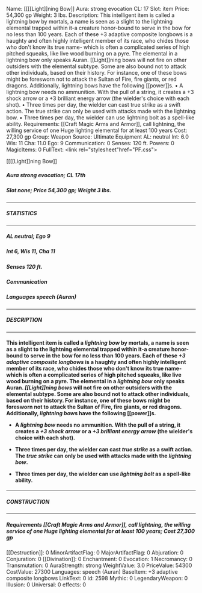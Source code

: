Name: [[[[Light]]ning Bow]]
Aura: strong evocation
CL: 17
Slot: item
Price: 54,300 gp
Weight: 3 lbs.
Description: This intelligent item is called a lightning bow by mortals, a name is seen as a slight to the lightning elemental trapped within it-a creature honor-bound to serve in the bow for no less than 100 years. Each of these +3 adaptive composite longbows is a haughty and often highly intelligent member of its race, who chides those who don't know its true name- which is often a complicated series of high pitched squeaks, like live wood burning on a pyre. The elemental in a lightning bow only speaks Auran. [[Light]]ning bows will not fire on other outsiders with the elemental subtype. Some are also bound not to attack other individuals, based on their history. For instance, one of these bows might be foresworn not to attack the Sultan of Fire, fire giants, or red dragons. Additionally, lightning bows have the following [[power]]s. • A lightning bow needs no ammunition. With the pull of a string, it creates a +3 shock arrow or a +3 brilliant energy arrow (the wielder's choice with each shot). • Three times per day, the wielder can cast true strike as a swift action. The true strike can only be used with attacks made with the lightning bow. • Three times per day, the wielder can use lightning bolt as a spell-like ability.
Requirements: [[Craft Magic Arms and Armor]], call lightning, the willing service of one Huge lighting elemental for at least 100 years
Cost: 27,300 gp
Group: Weapon
Source: Ultimate Equipment
AL: neutral
Int: 6.0
Wis: 11
Cha: 11.0
Ego: 9
Communication: 0
Senses: 120 ft.
Powers: 0
MagicItems: 0
FullText: <link rel="stylesheet"href="PF.css"><div class="heading"><p class="alignleft">[[[[Light]]ning Bow]]</p><div style="clear: both;"></div></div><div><h5><b>Aura </b>strong evocation; <b>CL </b>17th</h5><h5><b>Slot </b>none; <b>Price </b>54,300 gp; <b>Weight </b>3 lbs.</h5></div><hr/><div><h5><b>STATISTICS</b></h5></div><hr/><div><h5><b>AL </b>neutral; <b>Ego </b>9</h5><h5><b>Int </b>6, <b>Wis </b>11, <b>Cha </b>11</h5><h5><b>Senses </b>120 ft.</h5><h5><b>Communication </b></h5><h5><b>Languages </b>speech (Auran)</h5></div><hr/><div><h5><b>DESCRIPTION</b></h5></div><hr/><div><h4><p>This intelligent item is called a <i>lightning bow</i> by mortals, a name is seen as a slight to the lightning elemental trapped within it-a creature honor-bound to serve in the bow for no less than 100 years. Each of these <i>+3 adaptive composite longbows</i> is a haughty and often highly intelligent member of its race, who chides those who don't know its true name- which is often a complicated series of high pitched squeaks, like live wood burning on a pyre. The elemental in a <i>lightning bow</i> only speaks Auran. <i>[[Light]]ning bows</i> will not fire on other outsiders with the elemental subtype. Some are also bound not to attack other individuals, based on their history. For instance, one of these bows might be foresworn not to attack the Sultan of Fire, fire giants, or red dragons. Additionally, <i>lightning bow</i>s have the following [[power]]s. </p><p><ul><li> A <i>lightning bow</i> needs no ammunition. With the pull of a string, it creates a <i>+3 shock arrow</i> or a <i>+3 brilliant energy arrow</i> (the wielder's choice with each shot). </p><p><li> Three times per day, the wielder can cast <i>true strike</i> as a swift action. The <i>true strike</i> can only be used with attacks made with the <i>lightning bow</i>. </p><p><li> Three times per day, the wielder can use <i>lightning bolt</i> as a spell-like ability.</ul></p></h4></div><hr/><div><h5><b>CONSTRUCTION</b></h5></div><hr/><div><h5><b>Requirements </b>[[Craft Magic Arms and Armor]], <i>call lightning</i>, <i>the willing service of one Huge lighting elemental for at least 100 years</i>; <b>Cost </b>27,300 gp</h5></div>
[[Destruction]]: 0
MinorArtifactFlag: 0
MajorArtifactFlag: 0
Abjuration: 0
Conjuration: 0
[[Divination]]: 0
Enchantment: 0
Evocation: 1
Necromancy: 0
Transmutation: 0
AuraStrength: strong
WeightValue: 3.0
PriceValue: 54300
CostValue: 27300
Languages: speech (Auran)
BaseItem: +3 adaptive composite longbows
LinkText: 0
id: 2598
Mythic: 0
LegendaryWeapon: 0
Illusion: 0
Universal: 0
effects: 0

